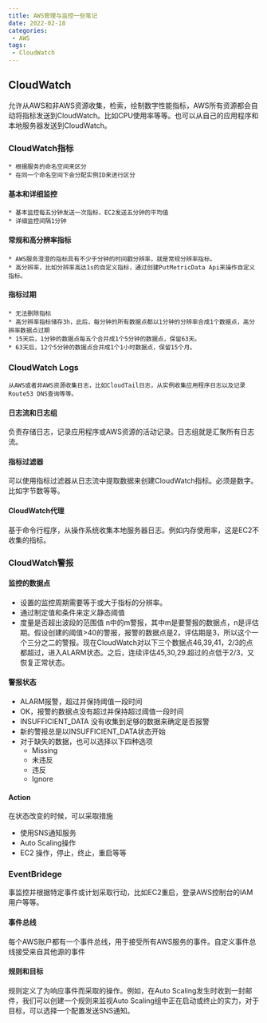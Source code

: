 ```yaml
---
title: AWS管理与监控一些笔记
date: 2022-02-18
categories: 
 - AWS
tags:
 - CloudWatch
---
```


## CloudWatch
允许从AWS和非AWS资源收集，检索，绘制数字性能指标，AWS所有资源都会自动将指标发送到CloudWatch。比如CPU使用率等等。也可以从自己的应用程序和本地服务器发送到CloudWatch。
### CloudWatch指标
    * 根据服务的命名空间来区分
    * 在同一个命名空间下会分配实例ID来进行区分
#### 基本和详细监控
    * 基本监控每五分钟发送一次指标，EC2发送五分钟的平均值
    * 详细监控间隔1分钟
#### 常规和高分辨率指标
    * AWS服务澄澄的指标具有不少于分钟的时间戳分辨率，就是常规分辨率指标。
    * 高分辨率，比如分辨率高达1s的自定义指标，通过创建PutMetricData Api来操作自定义指标。
#### 指标过期
    * 无法删除指标
    * 高分辨率指标储存3h，此后，每分钟的所有数据点都以1分钟的分辨率合成1个数据点，高分辨率数据点过期
    * 15天后，1分钟的数据点每五个合并成1个5分钟的数据点，保留63天。
    * 63天后，12个5分钟的数据点合并成1个1小时数据点，保留15个月。

### CloudWatch Logs
    从AWS或者非AWS资源收集日志，比如CloudTail日志，从实例收集应用程序日志以及记录Route53 DNS查询等等。

#### 日志流和日志组
负责存储日志，记录应用程序或AWS资源的活动记录。日志组就是汇聚所有日志流。

#### 指标过滤器
可以使用指标过滤器从日志流中提取数据来创建CloudWatch指标。必须是数字。比如字节数等等。

#### CloudWatch代理
基于命令行程序，从操作系统收集本地服务器日志。例如内存使用率，这是EC2不收集的指标。

### CloudWatch警报
#### 监控的数据点
* 设置的监控周期需要等于或大于指标的分辨率。
* 通过制定值和条件来定义静态阈值
* 度量是否超出波段的范围值
n中的m警报，其中m是要警报的数据点，n是评估期。假设创建的阈值>40的警报，报警的数据点是2，评估期是3，所以这个一个三分之二的警报。现在CloudWatch对以下三个数据点46,39,41，2/3的点都超过，进入ALARM状态。之后，连续评估45,30,29.超过的点低于2/3，又恢复正常状态。
#### 警报状态
* ALARM报警，超过并保持阈值一段时间
* OK，报警的数据点没有超过并保持超过阈值一段时间
* INSUFFICIENT_DATA 没有收集到足够的数据来确定是否报警
* 新的警报总是以INSUFFICIENT_DATA状态开始
* 对于缺失的数据，也可以选择以下四种选项
    *   Missing
    * 未违反
    * 违反
    * Ignore

#### Action
在状态改变的时候，可以采取措施
*  使用SNS通知服务   
* Auto Scaling操作
* EC2 操作，停止，终止，重启等等

### EventBridege
事监控并根据特定事件或计划采取行动，比如EC2重启，登录AWS控制台的IAM用户等等。
#### 事件总线
每个AWS账户都有一个事件总线，用于接受所有AWS服务的事件。自定义事件总线接受来自其他源的事件
#### 规则和目标
规则定义了为响应事件而采取的操作。例如，在Auto Scaling发生时收到一封邮件，我们可以创建一个规则来监视Auto Scaling组中正在启动或终止的实力，对于目标，可以选择一个配置发送SNS通知。
